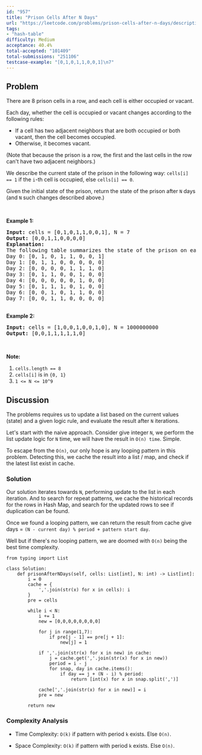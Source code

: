 ```yaml
---
id: "957"
title: "Prison Cells After N Days"
url: "https://leetcode.com/problems/prison-cells-after-n-days/description/"
tags:
- "hash-table"
difficulty: Medium
acceptance: 40.4%
total-accepted: "101409"
total-submissions: "251106"
testcase-example: "[0,1,0,1,1,0,0,1]\n7"
---
```


## Problem

<p>There are 8 prison cells in a row, and each cell is either occupied or vacant.</p>

<p>Each day, whether the cell is occupied or vacant changes according to the following rules:</p>

<ul>
	<li>If a cell has two adjacent neighbors that are both occupied or both vacant,&nbsp;then the cell becomes occupied.</li>
	<li>Otherwise, it becomes vacant.</li>
</ul>

<p>(Note that because the prison is a row, the first and the last cells in the row can&#39;t have two adjacent neighbors.)</p>

<p>We describe the current state of the prison&nbsp;in the following way:&nbsp;<code>cells[i] == 1</code> if the <code>i</code>-th cell is occupied, else <code>cells[i] == 0</code>.</p>

<p>Given the initial state of the prison, return the state of the prison after <code>N</code> days (and <code>N</code> such changes described above.)</p>

<p>&nbsp;</p>

<div>
<ol>
</ol>
</div>

<div>
<p><strong>Example 1:</strong></p>

<pre>
<strong>Input: </strong>cells = <span id="example-input-1-1">[0,1,0,1,1,0,0,1]</span>, N = <span id="example-input-1-2">7</span>
<strong>Output: </strong><span id="example-output-1">[0,0,1,1,0,0,0,0]</span>
<strong>Explanation: 
</strong><span id="example-output-1">The following table summarizes the state of the prison on each day:
Day 0: [0, 1, 0, 1, 1, 0, 0, 1]
Day 1: [0, 1, 1, 0, 0, 0, 0, 0]
Day 2: [0, 0, 0, 0, 1, 1, 1, 0]
Day 3: [0, 1, 1, 0, 0, 1, 0, 0]
Day 4: [0, 0, 0, 0, 0, 1, 0, 0]
Day 5: [0, 1, 1, 1, 0, 1, 0, 0]
Day 6: [0, 0, 1, 0, 1, 1, 0, 0]
Day 7: [0, 0, 1, 1, 0, 0, 0, 0]</span>

</pre>

<div>
<p><strong>Example 2:</strong></p>

<pre>
<strong>Input: </strong>cells = <span id="example-input-2-1">[1,0,0,1,0,0,1,0]</span>, N = <span id="example-input-2-2">1000000000</span>
<strong>Output: </strong><span id="example-output-2">[0,0,1,1,1,1,1,0]</span>
</pre>

<p>&nbsp;</p>

<p><strong>Note:</strong></p>

<ol>
	<li><code>cells.length == 8</code></li>
	<li><code>cells[i]</code> is in <code>{0, 1}</code></li>
	<li><code>1 &lt;= N &lt;= 10^9</code></li>
</ol>
</div>
</div>

## Discussion

The problems requires us to update a list based on the current values (state)
and a given logic rule, and evaluate the result after `N` iterations.

Let's start with the naive approach. Consider give integer `N`, we perform the
list update logic for `N` time, we will have the result in `O(n) time`. Simple.

To escape from the `O(n)`, our only hope is any looping pattern in this problem.
Detecting this, we cache the result into a list / map, and check if the latest
list exist in cache.

### Solution

Our solution iterates towards `N`, performing update to the list in each
iteration. And to search for repeat patterns, we cache the historical records
for the rows in Hash Map, and search for the updated rows to see if duplication
can be found.

Once we found a looping pattern, we can return the result from cache give days
= `(N - current day) % period + pattern start day`.

Well but if there's no looping pattern, we are doomed with `O(n)` being the best
time complexity.

```py3
from typing import List

class Solution:
    def prisonAfterNDays(self, cells: List[int], N: int) -> List[int]:
        i = 0
        cache = {
            ','.join(str(x) for x in cells): i
        }
        pre = cells

        while i < N:
            i += 1
            new = [0,0,0,0,0,0,0,0]

            for j in range(1,7):
                if pre[j - 1] == pre[j + 1]:
                    new[j] = 1

            if ','.join(str(x) for x in new) in cache:
                j = cache.get(','.join(str(x) for x in new))
                period = i - j
                for snap, day in cache.items():
                    if day == j + (N - i) % period:
                        return [int(x) for x in snap.split(',')]

            cache[','.join(str(x) for x in new)] = i
            pre = new

        return new
```

### Complexity Analysis

- Time Complexity: `O(k)` if pattern with period `k` exists. Else `O(n)`.

- Space Complexity: `O(k)` if pattern with period `k` exists. Else `O(n)`.
